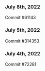 ### July 8th, 2022

Commit #61143

### July 5th, 2022

Commit #314353


### July 4th, 2022

Commit #72281
